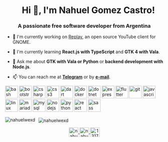 <h1 align="center">
    Hi 👋, I'm Nahuel Gomez Castro!
</h1>

<h3 align="center">
    A passionate free software developer from Argentina
</h3>

- 🔭 I'm currently working on [Replay](https://github.com/nahuelwexd/Replay), an open source YouTube client for GNOME.

- 🌱 I'm currently learning **React.js with TypeScript** and **GTK 4 with Vala**.

- 💬 Ask me about **GTK with Vala or Python** or **backend development with Node.js**.

- 📫 You can reach me at **[Telegram](https://t.me/nahuelwexd)** or by **[e-mail](mailto:nahual_gomca@outlook.com.ar)**.

<p align="left">
    <img src="https://www.vectorlogo.zone/logos/gnu_bash/gnu_bash-icon.svg" alt="bash" width="40" height="40"/>
    <img src="https://devicons.github.io/devicon/devicon.git/icons/bootstrap/bootstrap-plain.svg" alt="bootstrap" width="40" height="40"/>
    <img src="https://devicons.github.io/devicon/devicon.git/icons/csharp/csharp-original.svg" alt="csharp" width="40" height="40"/>
    <img src="https://devicons.github.io/devicon/devicon.git/icons/css3/css3-original-wordmark.svg" alt="css3" width="40" height="40"/>
    <img src="https://www.vectorlogo.zone/logos/dartlang/dartlang-icon.svg" alt="dart" width="40" height="40"/>
    <img src="https://devicons.github.io/devicon/devicon.git/icons/docker/docker-original-wordmark.svg" alt="docker" width="40" height="40"/>
    <img src="https://devicons.github.io/devicon/devicon.git/icons/dot-net/dot-net-original-wordmark.svg" alt="dotnet" width="40" height="40"/>
    <img src="https://devicons.github.io/devicon/devicon.git/icons/express/express-original-wordmark.svg" alt="express" width="40" height="40"/>
    <img src="https://www.vectorlogo.zone/logos/flutterio/flutterio-icon.svg" alt="flutter" width="40" height="40"/>
    <img src="https://www.vectorlogo.zone/logos/git-scm/git-scm-icon.svg" alt="git" width="40" height="40"/>
    <img src="https://devicons.github.io/devicon/devicon.git/icons/javascript/javascript-original.svg" alt="javascript" width="40" height="40"/>
    <img src="https://devicons.github.io/devicon/devicon.git/icons/linux/linux-original.svg" alt="linux" width="40" height="40"/>
    <img src="https://www.vectorlogo.zone/logos/mariadb/mariadb-icon.svg" alt="mariadb" width="40" height="40"/>
    <img src="https://devicons.github.io/devicon/devicon.git/icons/mysql/mysql-original-wordmark.svg" alt="mysql" width="40" height="40"/>
    <img src="https://devicons.github.io/devicon/devicon.git/icons/nodejs/nodejs-original-wordmark.svg" alt="nodejs" width="40" height="40"/>
    <img src="https://devicons.github.io/devicon/devicon.git/icons/python/python-original.svg" alt="python" width="40" height="40"/>
    <img src="https://devicons.github.io/devicon/devicon.git/icons/react/react-original-wordmark.svg" alt="react" width="40" height="40"/>
    <img src="https://devicons.github.io/devicon/devicon.git/icons/sass/sass-original.svg" alt="sass" width="40" height="40"/>
</p>

<p>
    <img align="left" src="https://github-readme-stats.vercel.app/api/top-langs/?username=nahuelwexd&layout=compact&hide=html" alt="nahuelwexd">
</p>

<p>
    &nbsp;
    <img align="center" src="https://github-readme-stats.vercel.app/api?username=nahuelwexd&show_icons=true" alt="nahuelwexd">
</p>

<p align="center">
    <a href="https://twitter.com/nahuelwexd" target="blank">
        <img align="center" src="https://cdn.jsdelivr.net/npm/simple-icons@3.0.1/icons/twitter.svg" alt="nahuelwexd" height="30" width="30">
      </a>
    <a href="https://linkedin.com/in/nahuel-gomez-castro" target="blank">
        <img align="center" src="https://cdn.jsdelivr.net/npm/simple-icons@3.0.1/icons/linkedin.svg" alt="nahuel-gomez-castro" height="30" width="30">
    </a>
    <a href="https://stackoverflow.com/users/13177084" target="blank">
        <img align="center" src="https://cdn.jsdelivr.net/npm/simple-icons@3.0.1/icons/stackoverflow.svg" alt="13177084" height="30" width="30">
    </a>
</p>
